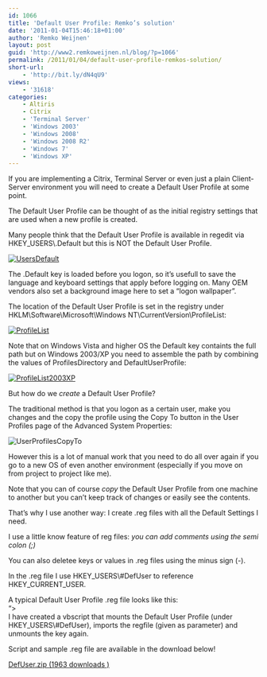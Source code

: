 ```yaml
---
id: 1066
title: 'Default User Profile: Remko’s solution'
date: '2011-01-04T15:46:18+01:00'
author: 'Remko Weijnen'
layout: post
guid: 'http://www2.remkoweijnen.nl/blog/?p=1066'
permalink: /2011/01/04/default-user-profile-remkos-solution/
short-url:
    - 'http://bit.ly/dN4qU9'
views:
    - '31618'
categories:
    - Altiris
    - Citrix
    - 'Terminal Server'
    - 'Windows 2003'
    - 'Windows 2008'
    - 'Windows 2008 R2'
    - 'Windows 7'
    - 'Windows XP'
---
```


If you are implementing a Citrix, Terminal Server or even just a plain Client-Server environment you will need to create a Default User Profile at some point.

The Default User Profile can be thought of as the initial registry settings that are used when a new profile is created.

Many people think that the Default User Profile is available in regedit via HKEY\_USERS\\.Default but this is NOT the Default User Profile.

[![UsersDefault](http://192.168.40.25:8081/wp-content/uploads/2011/01/usersdefault-small.png)](http://192.168.40.25:8081/wp-content/uploads/2011/01/usersdefault.png)

The .Default key is loaded before you logon, so it’s usefull to save the language and keyboard settings that apply before logging on. Many OEM vendors also set a background image here to set a “logon wallpaper”.

The location of the Default User Profile is set in the registry under HKLM\\Software\\Microsoft\\Windows NT\\CurrentVersion\\ProfileList:

[![ProfileList](http://192.168.40.25:8081/wp-content/uploads/2011/01/profilelist-small.png)](http://192.168.40.25:8081/wp-content/uploads/2011/01/profilelist.png)

Note that on Windows Vista and higher OS the Default key containts the full path but on Windows 2003/XP you need to assemble the path by combining the values of ProfilesDirectory and DefaultUserProfile:

[![ProfileList2003XP](http://192.168.40.25:8081/wp-content/uploads/2011/01/profilelist2003xp-small.png)](http://192.168.40.25:8081/wp-content/uploads/2011/01/profilelist2003xp.png)

But how do we *create* a Default User Profile?

The traditional method is that you logon as a certain user, make you changes and the copy the profile using the Copy To button in the User Profiles page of the Advanced System Properties:

![UserProfilesCopyTo](http://192.168.40.25:8081/wp-content/uploads/2011/01/userprofilescopyto.png)

However this is a lot of manual work that you need to do all over again if you go to a new OS of even another environment (especially if you move on from project to project like me).

Note that you can of course *copy* the Default User Profile from one machine to another but you can’t keep track of changes or easily see the contents.

That’s why I use another way: I create .reg files with all the Default Settings I need.

I use a little know feature of reg files: *you can add comments using the semi colon (;)*

You can also deletee keys or values in .reg files using the minus sign (-).

In the .reg file I use HKEY\_USERS\\#DefUser to reference HKEY\_CURRENT\_USER.

A typical Default User Profile .reg file looks like this:  
“&gt;  
I have created a vbscript that mounts the Default User Profile (under HKEY\_USERS\\#DefUser), imports the regfile (given as parameter) and unmounts the key again.

Script and sample .reg file are available in the download below!

[ DefUser.zip (1963 downloads ) ](http://192.168.40.25:8081/download/defuser-zip/?tmstv=1726048919 "Version v1.0")